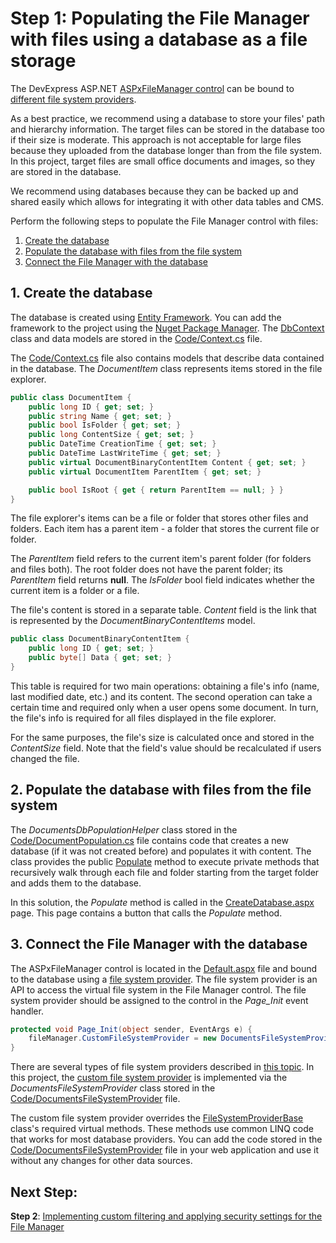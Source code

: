 # Step 1: Populating the File Manager with files using a database as a file storage

The DevExpress ASP.NET [ASPxFileManager control](https://docs.devexpress.com/AspNet/9030/asp.net-webforms-controls/file-management/file-manager/aspxfilemanager-overview) can be bound to [different file system providers](https://documentation.devexpress.com/AspNet/9928/ASP-NET-WebForms-Controls/File-Management/File-Manager/Concepts/File-System-Providers). 

As a best practice, we recommend using a database to store your files' path and hierarchy information. The target files can be stored in the database too if their size is moderate. This approach is not acceptable for large files because they uploaded from the database longer than from the file system. In this project, target files are small office documents and images, so they are stored in the database.

We recommend using databases because they can be backed up and shared easily which allows for integrating it with other data tables and CMS.

Perform the following steps to populate the File Manager control with files:

1. [Create the database](#1-create-the-database)
2. [Populate the database with files from the file system](#2-populate-the-database-with-files-from-the-file-system) 
2. [Connect the File Manager with the database](#3-connect-the-file-manager-with-the-database)


## 1. Create the database

The database is created using [Entity Framework](https://docs.microsoft.com/en-us/dotnet/framework/data/adonet/ef/overview). You can add the framework to the project using the [Nuget Package Manager](https://www.nuget.org/packages/EntityFramework/). The [DbContext](https://msdn.microsoft.com/en-us/library/system.data.entity.dbcontext(v=vs.113).aspx) class and data models are stored in the [Code/Context.cs](https://github.com/DevExpress/aspnet-documentmanagement-bestpractices/blob/master/DocumentManagementDemo/DocumentManagementDemo/Code/Context.cs) file.

The [Code/Context.cs](https://github.com/DevExpress/aspnet-documentmanagement-bestpractices/blob/master/DocumentManagementDemo/DocumentManagementDemo/Code/Context.cs) file also contains models that describe data contained in the database. The *DocumentItem* class represents items stored in the file explorer.

```cs
public class DocumentItem {
    public long ID { get; set; }
    public string Name { get; set; }
    public bool IsFolder { get; set; }
    public long ContentSize { get; set; }
    public DateTime CreationTime { get; set; }
    public DateTime LastWriteTime { get; set; }
    public virtual DocumentBinaryContentItem Content { get; set; }
    public virtual DocumentItem ParentItem { get; set; }

    public bool IsRoot { get { return ParentItem == null; } }
}
```

The file explorer's items can be a file or folder that stores other files and folders. Each item has a parent item - a folder that stores the current file or folder. 

The *ParentItem* field refers to the current item's parent folder (for folders and files both). The root folder does not have the parent folder; its *ParentItem* field returns **null**. The *IsFolder* bool field indicates whether the current item is a folder or a file.

The file's content is stored in a separate table. *Content* field is the link that is represented by the *DocumentBinaryContentItems* model.

```csharp
public class DocumentBinaryContentItem {
    public long ID { get; set; }
    public byte[] Data { get; set; }
}
```
This table is required for two main operations: obtaining a file's info (name, last modified date, etc.) and its content. The second operation can take a certain time and required only when a user opens some document. In turn, the file's info is required for all files displayed in the file explorer.

For the same purposes, the file's size is calculated once and stored in the *ContentSize* field. Note that the field's value should be recalculated if users changed the file.


## 2. Populate the database with files from the file system

The *DocumentsDbPopulationHelper* class stored in the [Code/DocumentPopulation.cs](https://github.com/DevExpress/aspnet-documentmanagement-bestpractices/blob/master/DocumentManagementDemo/DocumentManagementDemo/Code/DocumentsPopulation.cs   ) file contains code that creates a new database (if it was not created before) and populates it with content. The class provides the public [Populate](https://github.com/DevExpress/aspnet-documentmanagement-bestpractices/blob/master/DocumentManagementDemo/DocumentManagementDemo/Code/DocumentsPopulation.cs#L7-L21) method to execute private methods that recursively walk through each file and folder starting from the target folder and adds them to the database.

In this solution, the *Populate* method is called in the [CreateDatabase.aspx](https://github.com/DevExpress/aspnet-documentmanagement-bestpractices/blob/master/DocumentManagementDemo/DocumentManagementDemo/CreateDatabase.aspx) page. This page contains a button that calls the *Populate* method. 


## 3. Connect the File Manager with the database

The ASPxFileManager control is located in the [Default.aspx](https://github.com/DevExpress/aspnet-documentmanagement-bestpractices/blob/master/DocumentManagementDemo/DocumentManagementDemo/Default.aspx) file and bound to the database using a [file system provider](https://docs.devexpress.com/AspNet/9905/asp.net-webforms-controls/file-management/file-manager/concepts/file-system-providers/file-system-providers-overview). The file system provider is an API to access the virtual file system in the File Manager control. The file system provider should be assigned to the control in the *Page_Init* event handler.

``` cs
protected void Page_Init(object sender, EventArgs e) {
    fileManager.CustomFileSystemProvider = new DocumentsFileSystemProvider(Utils.CurrentDataProvider);
}
```
There are several types of file system providers described in [this topic](https://docs.devexpress.com/AspNet/9905/asp.net-webforms-controls/file-management/file-manager/concepts/file-system-providers/file-system-providers-overview). In this project, the [custom file system provider](https://docs.devexpress.com/AspNet/9907/asp.net-webforms-controls/file-management/file-manager/concepts/file-system-providers/custom-file-system-provider) is implemented via the *DocumentsFileSystemProvider* class stored in the [Code/DocumentsFileSystemProvider](https://github.com/DevExpress/aspnet-documentmanagement-bestpractices/blob/master/DocumentManagementDemo/DocumentManagementDemo/Code/DocumentsFileSystemProvider.cs) file.

The custom file system provider overrides the [FileSystemProviderBase](https://docs.devexpress.com/AspNet/DevExpress.Web.FileSystemProviderBase) class's required virtual methods. These methods use common LINQ code that works for most database providers. You can add the code stored in the [Code/DocumentsFileSystemProvider](https://github.com/DevExpress/aspnet-documentmanagement-bestpractices/blob/master/DocumentManagementDemo/DocumentManagementDemo/Code/DocumentsFileSystemProvider.cs) file in your web application and use it without any changes for other data sources. 

## Next Step: 
**Step 2**: [Implementing custom filtering and applying security settings for the File Manager](https://github.com/DevExpress/aspnet-documentmanagement-bestpractices/blob/master/FileManager.md)



